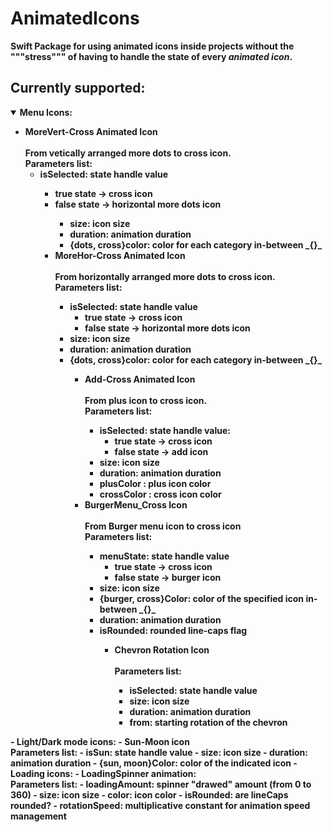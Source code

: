 # AnimatedIcons

<b>Swift Package<b> for using animated icons inside projects without the """stress""" of having to handle the state of every _animated icon_.

## Currently supported:

<details open>
<summary>Menu Icons:</summary>
    <ul>
    <li>
        <summary><b>MoreVert-Cross Animated Icon</b></summary><br>From vetically arranged more dots to cross icon.<br>Parameters list:
        <ul>
             <li> <b>isSelected</b>: state handle value </li>
                <ul>
                    <li> <b>true<b> state -> cross icon </li>
                    <li> <b>false<b> state -> horizontal more dots icon </li>
                 <ul>
             <li> <b>size</b>: icon size </li>
             <li> <b>duration</b>: animation duration </li>
             <li> <b>{dots, cross}color</b>: color for each category in-between _{}_ </li>
         </ul>
     </li>
    <li> <summary><b>MoreHor-Cross Animated Icon<b></summary><br>From horizontally arranged more dots to cross icon.<br>Parameters list:
        <ul>
             <li> <b>isSelected</b>: state handle value
             <ul>
                 <li> <b>true<b> state -> cross icon</li>
                 <li> <b>false<b> state -> horizontal more dots icon</li>
             </ul>
             </li>
             <li> <b>size</b>: icon size </li>
             <li> <b>duration</b>: animation duration </li>
             <li> <b>{dots, cross}color</b>: color for each category in-between _{}_ </li>
         <ul>
    </li>
    <li><summary><b>Add-Cross Animated Icon<b></summary><br>From plus icon to cross icon.<br>Parameters list:
        <ul>
        <li> <b>isSelected</b>: state handle value:
            <ul>
            <li> <b>true<b> state -> cross icon</li>
            <li> <b>false<b> state -> add icon</li>
            </ul>
        </li>
        <li> <b>size</b>: icon size </li>
        <li> <b>duration</b>: animation duration</li>
        <li> <b>plusColor<b> : plus icon color</li>
        <li> <b>crossColor<b> : cross icon color</li>
        </ul>
    </li>
    <li> <summary><b>BurgerMenu_Cross Icon<b></summary><br>From Burger menu icon to cross icon<br> Parameters list:
    <ul>
        <li> <b>menuState</b>: state handle value
        <ul>
             <li> <b>true<b> state -> cross icon</li>
             <li> <b>false<b> state -> burger icon</li>
        </ul>
        </li>
        <li> <b>size</b>: icon size</li>
        <li> <b>{burger, cross}Color</b>: color of the specified icon in-between _{}_ </li>
        <li> <b>duration</b>: animation duration</li>
        <li> <b>isRounded</b>: rounded line-caps flag</li>
        <ul>
    </li>
    <li> <summary><b>Chevron Rotation Icon<b> </summary><br> Parameters list:
    <ul>
        <li> <b>isSelected</b>: state handle value</li>
        <li> <b>size</b>: icon size</li>
        <li> <b>duration</b>: animation duration</li>
        <li> <b>from</b>: starting rotation of the chevron</li>
    </ul>
    </li>
    <ul>
</details>
- Light/Dark mode icons:
    -  <b>Sun-Moon icon<b> <br> Parameters list:
         - <b>isSun</b>: state handle value
         - <b>size</b>: icon size
         - <b>duration</b>: animation duration
         - <b>{sun, moon}Color</b>: color of the indicated icon
- Loading icons:
    -  <b>LoadingSpinner animation:<b><br>Parameters list:
         - <b>loadingAmount</b>: spinner "drawed" amount (from 0 to 360)
         - <b>size</b>: icon size
         - <b>color</b>: icon color
         - <b>isRounded</b>: are lineCaps rounded?
         - <b>rotationSpeed</b>: multiplicative constant for animation speed management
